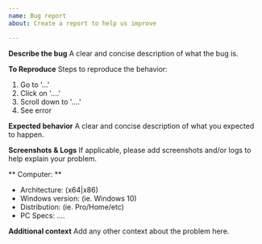 ```yaml
---
name: Bug report
about: Create a report to help us improve

---
```


**Describe the bug**
A clear and concise description of what the bug is.

**To Reproduce**
Steps to reproduce the behavior:
1. Go to '...'
2. Click on '....'
3. Scroll down to '....'
4. See error

**Expected behavior**
A clear and concise description of what you expected to happen.

**Screenshots & Logs**
If applicable, please add screenshots and/or logs to help explain your problem.

** Computer: **
* Architecture: (x64|x86)
* Windows version: (ie. Windows 10)
* Distribution: (ie. Pro/Home/etc)
* PC Specs: ....

**Additional context**
Add any other context about the problem here.
